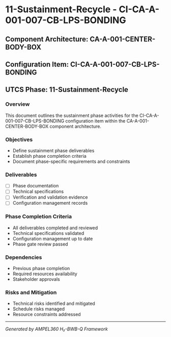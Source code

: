 # 11-Sustainment-Recycle - CI-CA-A-001-007-CB-LPS-BONDING

## Component Architecture: CA-A-001-CENTER-BODY-BOX
## Configuration Item: CI-CA-A-001-007-CB-LPS-BONDING
## UTCS Phase: 11-Sustainment-Recycle

### Overview
This document outlines the sustainment phase activities for the CI-CA-A-001-007-CB-LPS-BONDING configuration item within the CA-A-001-CENTER-BODY-BOX component architecture.

### Objectives
- Define sustainment phase deliverables
- Establish phase completion criteria
- Document phase-specific requirements and constraints

### Deliverables
- [ ] Phase documentation
- [ ] Technical specifications
- [ ] Verification and validation evidence
- [ ] Configuration management records

### Phase Completion Criteria
- All deliverables completed and reviewed
- Technical specifications validated
- Configuration management up to date
- Phase gate review passed

### Dependencies
- Previous phase completion
- Required resources availability
- Stakeholder approvals

### Risks and Mitigation
- Technical risks identified and mitigated
- Schedule risks managed
- Resource constraints addressed

---
*Generated by AMPEL360 H₂-BWB-Q Framework*
